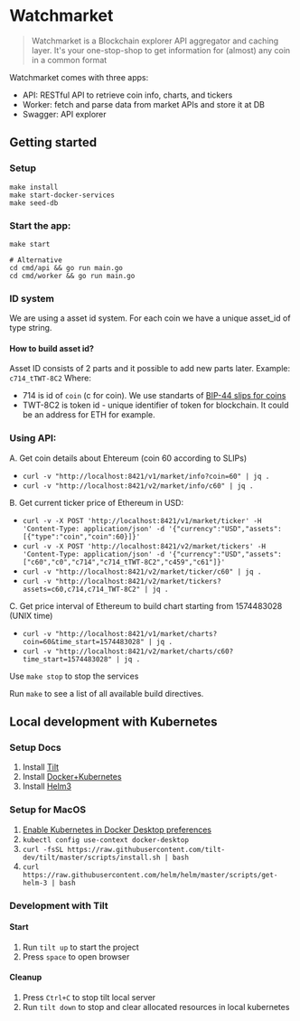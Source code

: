 # Watchmarket

> Watchmarket is a Blockchain explorer API aggregator and caching layer. It's your one-stop-shop to get information for (almost) any coin in a common format

Watchmarket comes with three apps:
* API: RESTful API to retrieve coin info, charts, and tickers
* Worker: fetch and parse data from market APIs and store it at DB
* Swagger: API explorer

## Getting started

### Setup 
```
make install
make start-docker-services
make seed-db
```

### Start the app: 
```
make start

# Alternative
cd cmd/api && go run main.go
cd cmd/worker && go run main.go
```

### ID system
We are using a asset id system. For each coin we have a unique asset_id of type string.

#### How to build asset id?
Asset ID consists of 2 parts and it possible to add new parts later. 
Example: `c714_tTWT-8C2`
Where: 
- 714 is id of `coin` (c for coin). We use standarts of [BIP-44 slips for coins](https://github.com/satoshilabs/slips/blob/master/slip-0044.md)
- TWT-8C2 is token id - unique identifier of token for blockchain. It could be an address for ETH for example.

### Using  API:

  A. Get coin details about Ehtereum (coin 60 according to SLIPs) 
 - ```curl -v "http://localhost:8421/v1/market/info?coin=60" | jq .``` 
 - ```curl -v "http://localhost:8421/v2/market/info/c60" | jq .```  

  B. Get current ticker price of Ethereum in USD:
 -  ```curl -v -X POST 'http://localhost:8421/v1/market/ticker' -H 'Content-Type: application/json' -d '{"currency":"USD","assets":[{"type":"coin","coin":60}]}'```
 -  ```curl -v -X POST 'http://localhost:8421/v2/market/tickers' -H 'Content-Type: application/json' -d '{"currency":"USD","assets":["c60","c0","c714","c714_tTWT-8C2","c459","c61"]}'```
 - ```curl -v "http://localhost:8421/v2/market/ticker/c60" | jq .```
 - ```curl -v "http://localhost:8421/v2/market/tickers?assets=c60,c714,c714_TWT-8C2" | jq .```
 
  C. Get price interval of Ethereum to build chart starting from 1574483028 (UNIX time)
 - ```curl -v "http://localhost:8421/v1/market/charts?coin=60&time_start=1574483028" | jq .```
 - ```curl -v "http://localhost:8421/v2/market/charts/c60?time_start=1574483028" | jq .```
 
Use `make stop` to stop the services

Run `make` to see a list of all available build directives.


## Local development with Kubernetes

### Setup Docs
1. Install [Tilt](https://docs.tilt.dev/install.html)
2. Install [Docker+Kubernetes](https://docs.docker.com/docker-for-mac/#kubernetes)
3. Install [Helm3](https://helm.sh/docs/intro/install/)

### Setup for MacOS
1. [Enable Kubernetes in Docker Desktop preferences](https://docs.docker.com/docker-for-mac/#kubernetes)
2. `kubectl config use-context docker-desktop`
3.  `curl -fsSL https://raw.githubusercontent.com/tilt-dev/tilt/master/scripts/install.sh | bash`
4. `curl https://raw.githubusercontent.com/helm/helm/master/scripts/get-helm-3 | bash`

### Development with Tilt 
#### Start
1. Run `tilt up` to start the project
2. Press `space` to open browser

#### Cleanup
1. Press `Ctrl+C` to stop tilt local server
2. Run `tilt down` to stop and clear allocated resources in local kubernetes
